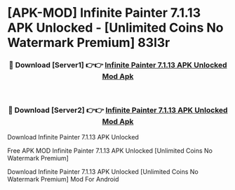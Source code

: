 # [APK-MOD] Infinite Painter 7.1.13 APK Unlocked - [Unlimited Coins No Watermark Premium] 83l3r



<div align="center">
<h3>🔴 Download [Server1] 👉👉 <a href="https://momento.my/?title=Infinite_Painter_7.1.13_APK_Unlocked">Infinite Painter 7.1.13 APK Unlocked Mod Apk</a></h3><br>

<h3>🔴 Download [Server2] 👉👉 <a href="https://momento.my/?title=Infinite_Painter_7.1.13_APK_Unlocked">Infinite Painter 7.1.13 APK Unlocked Mod Apk</a></h3>
</div>



Download Infinite Painter 7.1.13 APK Unlocked 

Free APK MOD Infinite Painter 7.1.13 APK Unlocked [Unlimited Coins No Watermark Premium]

Download Infinite Painter 7.1.13 APK Unlocked [Unlimited Coins No Watermark Premium] Mod For Android
